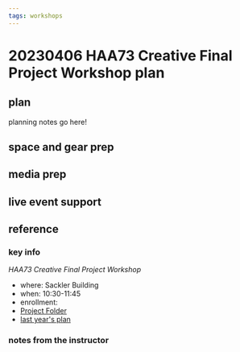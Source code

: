 ```yaml
---
tags: workshops
---
```

# 20230406 HAA73 Creative Final Project Workshop plan

## plan
planning notes go here!
## space and gear prep
## media prep
## live event support
## reference
### key info
*HAA73 Creative Final Project Workshop*
* where: Sackler Building 
* when: 10:30-11:45
* enrollment: 
* [Project Folder](https://drive.google.com/drive/folders/11KUZZkmqLHclcWLEVRxaazXMQbGmQdlP)
* [last year's plan](/uWATf6XjSDy1oBWrCkWcnA)
### notes from the instructor
